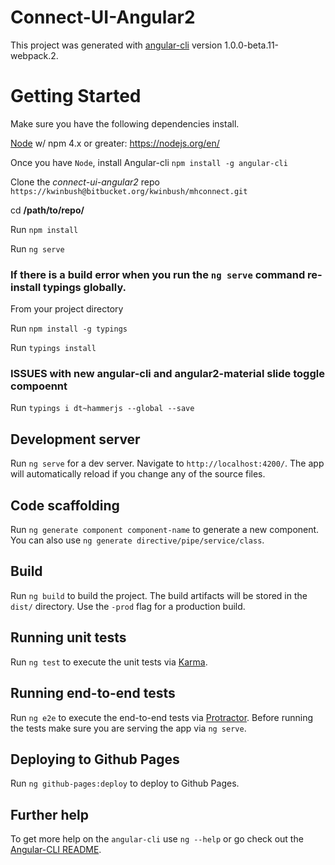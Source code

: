 # Connect-UI-Angular2

This project was generated with [angular-cli](https://github.com/angular/angular-cli) version 1.0.0-beta.11-webpack.2.

# Getting Started
Make sure you have the following dependencies install.

[Node](https://nodejs.org/en/) w/ npm 4.x or greater:  https://nodejs.org/en/

Once you have `Node`, install Angular-cli `npm install -g angular-cli`

Clone the _connect-ui-angular2_ repo `https://kwinbush@bitbucket.org/kwinbush/mhconnect.git`

cd  **/path/to/repo/**

Run `npm install`

Run `ng serve`

 ### **If there is a build error when you run the `ng serve` command re-install typings globally.**

From your project directory 

Run `npm install -g typings`

Run `typings install`
### **ISSUES with new angular-cli and angular2-material slide toggle compoennt**
Run `typings i dt~hammerjs --global --save`

## Development server
Run `ng serve` for a dev server. Navigate to `http://localhost:4200/`. The app will automatically reload if you change any of the source files.

## Code scaffolding

Run `ng generate component component-name` to generate a new component. You can also use `ng generate directive/pipe/service/class`.

## Build

Run `ng build` to build the project. The build artifacts will be stored in the `dist/` directory. Use the `-prod` flag for a production build.

## Running unit tests

Run `ng test` to execute the unit tests via [Karma](https://karma-runner.github.io).

## Running end-to-end tests

Run `ng e2e` to execute the end-to-end tests via [Protractor](http://www.protractortest.org/). 
Before running the tests make sure you are serving the app via `ng serve`.

## Deploying to Github Pages

Run `ng github-pages:deploy` to deploy to Github Pages.

## Further help

To get more help on the `angular-cli` use `ng --help` or go check out the [Angular-CLI README](https://github.com/angular/angular-cli/blob/master/README.md).
